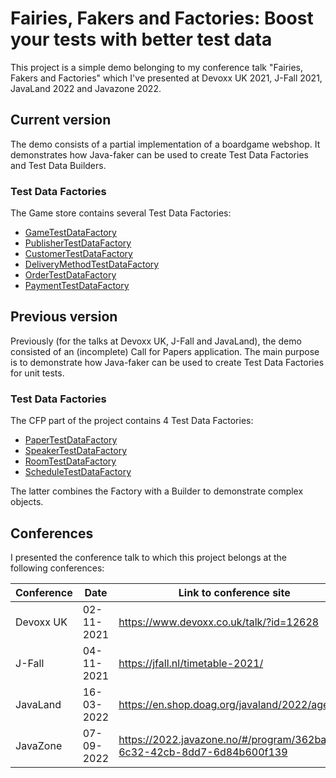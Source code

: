 # Fairies, Fakers and Factories: Boost your tests with better test data

This project is a simple demo belonging to my conference talk "Fairies, Fakers and Factories" which I've presented at Devoxx UK 2021, J-Fall 2021, JavaLand 2022 and Javazone 2022.

## Current version

The demo consists of a partial implementation of a boardgame webshop. 
It demonstrates how Java-faker can be used to create Test Data Factories and Test Data Builders.

### Test Data Factories
The Game store contains several Test Data Factories:
* [GameTestDataFactory](src/test/java/nl/jaapcoomans/demo/testdata/gamestore/catalog/GameTestDataFactory.java)
* [PublisherTestDataFactory](src/test/java/nl/jaapcoomans/demo/testdata/gamestore/catalog/PublisherTestDataFactory.java)
* [CustomerTestDataFactory](src/test/java/nl/jaapcoomans/demo/testdata/gamestore/store/CustomerTestDataFactory.java)
* [DeliveryMethodTestDataFactory](src/test/java/nl/jaapcoomans/demo/testdata/gamestore/store/DeliveryMethodTestDataFactory.java)
* [OrderTestDataFactory](src/test/java/nl/jaapcoomans/demo/testdata/gamestore/store/OrderTestDataFactory.java)
* [PaymentTestDataFactory](src/test/java/nl/jaapcoomans/demo/testdata/gamestore/store/PaymentTestDataFactory.java)

## Previous version

Previously (for the talks at Devoxx UK, J-Fall and JavaLand), the demo consisted of an (incomplete) Call for Papers application.
The main purpose is to demonstrate how Java-faker can be used to create Test Data Factories for unit tests.

### Test Data Factories
The CFP part of the project contains 4 Test Data Factories:
* [PaperTestDataFactory](src/test/java/nl/jaapcoomans/demo/testdata/conference/domain/PaperTestDataFactory.java)
* [SpeakerTestDataFactory](src/test/java/nl/jaapcoomans/demo/testdata/conference/domain/SpeakerTestDataFactory.java)
* [RoomTestDataFactory](src/test/java/nl/jaapcoomans/demo/testdata/conference/domain/RoomTestDataFactory.java)
* [ScheduleTestDataFactory](src/test/java/nl/jaapcoomans/demo/testdata/conference/domain/ScheduleTestDataFactory.java)

The latter combines the Factory with a Builder to demonstrate complex objects.

## Conferences

I presented the conference talk to which this project belongs at the following conferences:

| Conference | Date       | Link to conference site                                                 |
|------------|------------|-------------------------------------------------------------------------|
| Devoxx UK  | 02-11-2021 | https://www.devoxx.co.uk/talk/?id=12628                                 |
| J-Fall     | 04-11-2021 | https://jfall.nl/timetable-2021/                                        |
| JavaLand   | 16-03-2022 | https://en.shop.doag.org/javaland/2022/agenda/                          |
| JavaZone   | 07-09-2022 | https://2022.javazone.no/#/program/362babf9-6c32-42cb-8dd7-6d84b600f139 |
